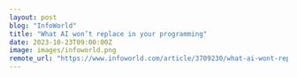 ```yaml
---
layout: post
blog: "InfoWorld"
title: "What AI won’t replace in your programming"
date: 2023-10-23T09:00:00Z
image: images/infoworld.png
remote_url: "https://www.infoworld.com/article/3709230/what-ai-wont-replace-in-your-programming.html#tk.rss_applicationdevelopment"
---
```

